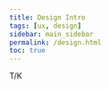 ```yaml
---
title: Design Intro
tags: [ux, design]
sidebar: main_sidebar
permalink: /design.html
toc: true
---
```


T/K
